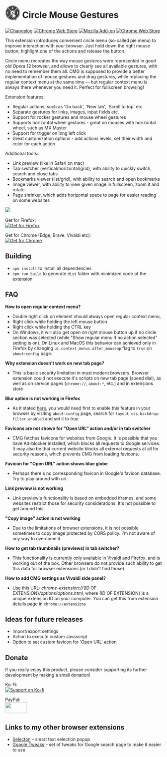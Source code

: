 # <sub><img src="./icons/icon-new.png" height="48" width="48"></sub> Circle Mouse Gestures

[![Changelog](https://img.shields.io/chrome-web-store/v/kkknhbbfjlibfjagilggkcelmcobgefa?label=version)](./CHANGELOG.md)
[![Chrome Web Store](https://img.shields.io/chrome-web-store/users/kkknhbbfjlibfjagilggkcelmcobgefa?label=users&logo=googlechrome&logoColor=white)](https://chrome.google.com/webstore/detail/circle-mouse-gestures-pie/kkknhbbfjlibfjagilggkcelmcobgefa)
[![Mozilla Add-on](https://img.shields.io/amo/users/circle-mouse-gestures?color=%23FF6611&label=users&logo=Firefox)](https://addons.mozilla.org/firefox/addon/circle-mouse-gestures/)
[![Chrome Web Store](https://img.shields.io/chrome-web-store/rating/kkknhbbfjlibfjagilggkcelmcobgefa)](https://chrome.google.com/webstore/detail/circle-mouse-gestures-pie/kkknhbbfjlibfjagilggkcelmcobgefa/reviews)

This extension introduces convenient circle menu (so-called pie menu) to improve interaction with your browser. 
Just hold down the right mouse button, highlight one of the actions and release the button. 

Circle menu recreates the way mouse gestures were represented in good old Opera 12 browser, and allows to clearly see all available gestures, with no need to remember them all.
CMG is supposed to provide a better implementation of mouse gestures and drag gestures, while replacing the regular context menu at the same time — but regular context menu is always there whenever you need it. Perfect for fullscreen browsing!

Extension features:
- Regular actions, such as 'Go back', 'New tab', 'Scroll to top' etc.
- Separate gestures for links, images, input fields etc.
- Support for rocker gestures and mouse wheel gestures
- Supports horizontal wheel gestures - great on mouses with horizontal wheel, such as MX Master
- Support for trigger on long left click
- Great customization options - add actions levels, set their width and color for each action

Additional tools:
- Link preview (like in Safari on mac)
- Tab switcher (vertical/horizontal/grid), with ability to quickly switch, search and close tabs
- Bookmarks viewer (list/grid), with ability to search and open bookmarks
- Image viewer, with ability to view given image in fullscreen, zoom it and rotate 
- Page shrinker, which adds horizontal space to page for easier reading on some websites

<img src="https://github.com/emvaized/circle-mouse-gestures/blob/master/screenshots/screenshot.png">

Get for Firefox: <br>
<a href="https://addons.mozilla.org/firefox/addon/circle-mouse-gestures/"><img src="https://user-images.githubusercontent.com/585534/107280546-7b9b2a00-6a26-11eb-8f9f-f95932f4bfec.png" alt="Get for Firefox"></a>

Get for Chrome (Edge, Brave, Vivaldi etc): <br> 
<a href="https://chrome.google.com/webstore/detail/circle-mouse-gestures-pie/kkknhbbfjlibfjagilggkcelmcobgefa"><img src="https://user-images.githubusercontent.com/585534/107280622-91a8ea80-6a26-11eb-8d07-77c548b28665.png" alt="Get for Chrome"></a>


## Building
- `npm install` to install all dependencies
- `npm run build` to generate `dist` folder with minimized code of the extension

## FAQ

**How to open regular context menu?**
* Double right click on element should always open regular context menu, 
* Right click while holding the left mouse button
* Right click while holding the CTRL key
* On Windows, it will also get open on right mouse button up if no circle section was selected (while "Show regular menu if no action selected" setting is on). On Linux and MacOS this behavior can achieved only in Firefox by changing `ui.context_menus.after_mouseup` flag to `true` on `about:config` page.

**Why extension doesn't work on new tab page?**
* This is basic security limitation in most modern browsers. Browser extension could not execute it's scripts on new tab page (speed dial), as well as on service pages (`chrome://`, `about:*`, etc.) and in extensions store

**Blur option is not working in Firefox**
* As it stated [here](https://bugzilla.mozilla.org/show_bug.cgi?id=1578503), you would need first to enable this feature in your browser by visiting `about:config` page, search for `layout.css.backdrop-filter.enabled` and set it to *true* 

**Favicons are not shown for "Open URL" action and/or in tab switcher**
* CMG fetches favicons for websites from Google. It is possible that you have Ad-blocker installed, which blocks all requests to Google services. It may also be that current website blocks all external requests at all for security reasons, which prevents CMG from loading favicons.

**Favicon for "Open URL" action shows blue globe**
* Perhaps there's no corresponding favicon in Google's favicon database. Try to play around with url.

**Link preview is not working**
* Link preview's functionality is based on embedded iframes, and some websites restrict those for security considerations. It's not possible to get around this.

**"Copy image" action is not working**
* Due to the limitations of browser extensions, it is not possible sometimes to copy image protected by CORS policy. I'm not aware of any way to overcome it.

**How to get tab thumbnails (previews) in tab switcher?**
* This functionality is currently only available in [Vivaldi](https://vivaldi.com/) and [Firefox](https://www.mozilla.org/firefox/new/), and is working out of the box. Other browsers do not provide such ability to get this data for browser extensions (or I didn't find those).

**How to add CMG settings as Vivaldi side panel?**
* Use this URL: *chrome-extension://*{ID OF EXTENSION}*/options/options.html*, where {ID OF EXTENSION} is a unique extension ID on your computer. You can get this from extension details page in `chrome://extensions`


## Ideas for future releases
* Import/export settings
* Action to execute custom Javascript
* Option to set custom favicon for 'Open URL' action


## Donate
If you really enjoy this product, please consider supporting its further development by making a small donation! 

Ko-Fi: <br>
<a href="https://ko-fi.com/emvaized"><img src="https://user-images.githubusercontent.com/7586345/125668092-55af2a45-aa7d-4795-93ed-de0a9a2828c5.png" alt="Support on Ko-fi" height="35"></a>   

PayPal: <br>
<a href="https://www.paypal.com/donate/?business=2KDNGXNUVZW7N&no_recurring=0&currency_code=USD"><img src="https://www.paypalobjects.com/en_US/DK/i/btn/btn_donateCC_LG.gif" height="35" width="70"/></a> 


## Links to my other browser extensions
* [Selecton](https://github.com/emvaized/selecton-extension) – smart text selection popup
* [Google Tweaks](https://github.com/emvaized/google-tiles-extension) – set of tweaks for Google search page to make it easier to use
